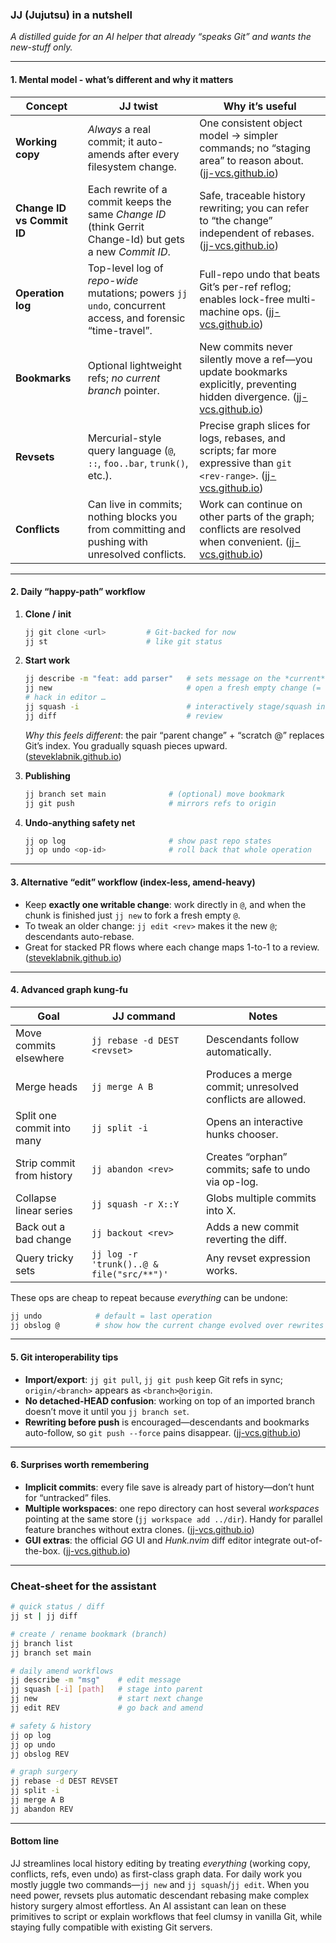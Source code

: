 ### JJ (Jujutsu) in a nutshell

*A distilled guide for an AI helper that already “speaks Git” and wants the new-stuff only.*

---

#### 1. Mental model - what’s different and why it matters

| Concept                    | JJ twist                                                                                                 | Why it’s useful                                                                                                              |
| -------------------------- | -------------------------------------------------------------------------------------------------------- | ---------------------------------------------------------------------------------------------------------------------------- |
| **Working copy**           | *Always* a real commit; it auto-amends after every filesystem change.                                    | One consistent object model → simpler commands; no “staging area” to reason about. ([jj-vcs.github.io][1])                   |
| **Change ID vs Commit ID** | Each rewrite of a commit keeps the same *Change ID* (think Gerrit Change-Id) but gets a new *Commit ID*. | Safe, traceable history rewriting; you can refer to “the change” independent of rebases. ([jj-vcs.github.io][1])             |
| **Operation log**          | Top-level log of *repo-wide* mutations; powers `jj undo`, concurrent access, and forensic “time-travel”. | Full-repo undo that beats Git’s per-ref reflog; enables lock-free multi-machine ops. ([jj-vcs.github.io][2])                 |
| **Bookmarks**              | Optional lightweight refs; *no current branch* pointer.                                                  | New commits never silently move a ref—you update bookmarks explicitly, preventing hidden divergence. ([jj-vcs.github.io][3]) |
| **Revsets**                | Mercurial-style query language (`@`, `::`, `foo..bar`, `trunk()`, etc.).                                 | Precise graph slices for logs, rebases, and scripts; far more expressive than `git <rev-range>`. ([jj-vcs.github.io][1])     |
| **Conflicts**              | Can live in commits; nothing blocks you from committing and pushing with unresolved conflicts.           | Work can continue on other parts of the graph; conflicts are resolved when convenient. ([jj-vcs.github.io][1])               |

---

#### 2. Daily “happy-path” workflow

1. **Clone / init**

   ```bash
   jj git clone <url>         # Git-backed for now
   jj st                      # like git status
   ```

2. **Start work**

   ```bash
   jj describe -m "feat: add parser"   # sets message on the *current* change
   jj new                              # open a fresh empty change (= scratch)
   # hack in editor …
   jj squash -i                        # interactively stage/squash into the parent change
   jj diff                             # review
   ```

   *Why this feels different*: the pair “parent change” + “scratch @” replaces Git’s index. You gradually squash pieces upward. ([steveklabnik.github.io][4])

3. **Publishing**

   ```bash
   jj branch set main              # (optional) move bookmark
   jj git push                     # mirrors refs to origin
   ```

4. **Undo-anything safety net**

   ```bash
   jj op log                       # show past repo states
   jj op undo <op-id>              # roll back that whole operation
   ```

---

#### 3. Alternative “edit” workflow (index-less, amend-heavy)

* Keep **exactly one writable change**: work directly in `@`, and when the chunk is finished just `jj new` to fork a fresh empty `@`.
* To tweak an older change: `jj edit <rev>` makes it the new `@`; descendants auto-rebase.
* Great for stacked PR flows where each change maps 1-to-1 to a review. ([steveklabnik.github.io][5])

---

#### 4. Advanced graph kung-fu

| Goal                       | JJ command                                | Notes                                                      |
| -------------------------- | ----------------------------------------- | ---------------------------------------------------------- |
| Move commits elsewhere     | `jj rebase -d DEST <revset>`              | Descendants follow automatically.                          |
| Merge heads                | `jj merge A B`                            | Produces a merge commit; unresolved conflicts are allowed. |
| Split one commit into many | `jj split -i`                             | Opens an interactive hunks chooser.                        |
| Strip commit from history  | `jj abandon <rev>`                        | Creates “orphan” commits; safe to undo via op-log.         |
| Collapse linear series     | `jj squash -r X::Y`                       | Globs multiple commits into X.                             |
| Back out a bad change      | `jj backout <rev>`                        | Adds a new commit reverting the diff.                      |
| Query tricky sets          | `jj log -r 'trunk()..@ & file("src/**")'` | Any revset expression works.                               |

These ops are cheap to repeat because *everything* can be undone:

```bash
jj undo            # default = last operation
jj obslog @        # show how the current change evolved over rewrites
```

---

#### 5. Git interoperability tips

* **Import/export**: `jj git pull`, `jj git push` keep Git refs in sync; `origin/<branch>` appears as `<branch>@origin`.
* **No detached-HEAD confusion**: working on top of an imported branch doesn’t move it until you `jj branch set`.
* **Rewriting before push** is encouraged—descendants and bookmarks auto-follow, so `git push --force` pains disappear. ([jj-vcs.github.io][3])

---

#### 6. Surprises worth remembering

* **Implicit commits**: every file save is already part of history—don’t hunt for “untracked” files.
* **Multiple workspaces**: one repo directory can host several *workspaces* pointing at the same store (`jj workspace add ../dir`). Handy for parallel feature branches without extra clones. ([jj-vcs.github.io][1])
* **GUI extras**: the official *GG* UI and *Hunk.nvim* diff editor integrate out-of-the-box. ([jj-vcs.github.io][6])

---

### Cheat-sheet for the assistant

```bash
# quick status / diff
jj st | jj diff

# create / rename bookmark (branch)
jj branch list
jj branch set main

# daily amend workflows
jj describe -m "msg"    # edit message
jj squash [-i] [path]   # stage into parent
jj new                  # start next change
jj edit REV             # go back and amend

# safety & history
jj op log
jj op undo
jj obslog REV

# graph surgery
jj rebase -d DEST REVSET
jj split -i
jj merge A B
jj abandon REV
```

---

#### Bottom line

JJ streamlines local history editing by treating *everything* (working copy, conflicts, refs, even undo) as first-class graph data. For daily work you mostly juggle two commands—`jj new` and `jj squash`/`jj edit`. When you need power, revsets plus automatic descendant rebasing make complex history surgery almost effortless. An AI assistant can lean on these primitives to script or explain workflows that feel clumsy in vanilla Git, while staying fully compatible with existing Git servers.

[1]: https://jj-vcs.github.io/jj/latest/tutorial/ "Tutorial and bird's eye view - Jujutsu docs"
[2]: https://jj-vcs.github.io/jj/latest/operation-log/ "Operation log - Jujutsu docs"
[3]: https://jj-vcs.github.io/jj/latest/git-comparison/ "Git comparison - Jujutsu docs"
[4]: https://steveklabnik.github.io/jujutsu-tutorial/real-world-workflows/the-squash-workflow.html "The Squash Workflow - Steve's Jujutsu Tutorial"
[5]: https://steveklabnik.github.io/jujutsu-tutorial/real-world-workflows/intro.html "Real-world workflows - Steve's Jujutsu Tutorial"
[6]: https://jj-vcs.github.io/jj/latest/community_tools/?utm_source=chatgpt.com "Community-built tools - Jujutsu docs"
